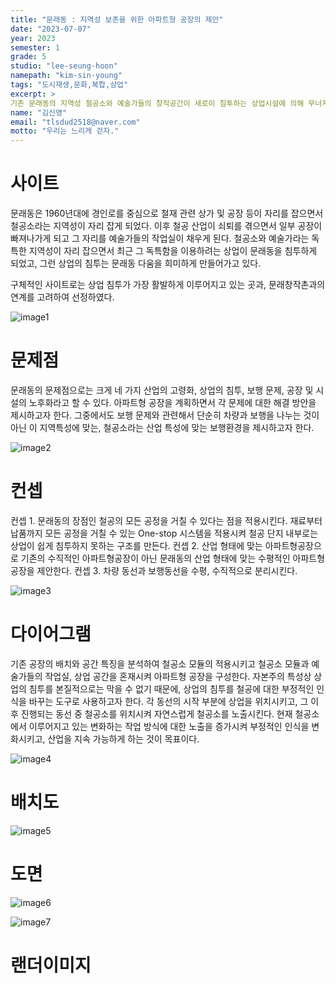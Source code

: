 ```yaml
---
title: "문래동 : 지역성 보존을 위한 아파트형 공장의 제안"
date: "2023-07-07"
year: 2023
semester: 1
grade: 5 
studio: "lee-seung-hoon"
namepath: "kim-sin-young"
tags: "도시재생,문화,복합,상업"
excerpt: >
기존 문래동의 지역성 철공소와 예술가들의 창작공간이 새로이 침투하는 상업시설에 의해 무너지지 않고 모두 공존할 수 있는 아파트형공장을 제안하고자 한다.
name: "김신영"
email: "tlsdud2518@naver.com"
motto: "우리는 느리게 걷자."
---
```


# 사이트

문래동은 1960년대에 경인로를 중심으로 철재 관련 상가 및 공장 등이 자리를 잡으면서 철공소라는 지역성이 자리 잡게 되었다.
이후 철공 산업이 쇠퇴를 겪으면서 일부 공장이 빠져나가게 되고 그 자리를 예술가들의 작업실이 채우게 된다.
철공소와 예술가라는 독특한 지역성이 자리 잡으면서 최근 그 독특함을 이용하려는 상업이 문래동을 침투하게 되었고, 그런 상업의 침투는 문래동 다움을 희미하게 만들어가고 있다.

구체적인 사이트로는 상업 침투가 가장 활발하게 이루어지고 있는 곳과, 문래창작촌과의 연계를 고려하여 선정하였다.

![image1](/posts-images/2023_1_5_lee-seung-hoon_kim-sin-young/image1.jpg)

# 문제점

문래동의 문제점으로는 크게 네 가지 산업의 고령화, 상업의 침투, 보행 문제, 공장 및 시설의 노후화라고 할 수 있다.
아파트형 공장을 계획하면서 각 문제에 대한 해결 방안을 제시하고자 한다. 그중에서도 보행 문제와 관련해서 단순히 차량과 보행을 나누는 것이 아닌 이 지역특성에 맞는, 철공소라는 산업 특성에 맞는
보행환경을 제시하고자 한다.

![image2](/posts-images/2023_1_5_lee-seung-hoon_kim-sin-young/image2.jpg)

# 컨셉

컨셉 1. 문래동의 장점인 철공의 모든 공정을 거칠 수 있다는 점을 적용시킨다. 재료부터 납품까지 모든 공정을 거칠 수 있는 One-stop 시스템을 적용시켜 철공 단지 내부로는 상업이 쉽게 침투하지 못하는 구조를 만든다.
컨셉 2. 산업 형태에 맞는 아파트형공장으로 기존의 수직적인 아파트형공장이 아닌 문래동의 산업 형태에 맞는 수평적인 아파트형 공장을 제안한다.
컨셉 3. 차량 동선과 보행동선을 수평, 수직적으로 분리시킨다.

![image3](/posts-images/2023_1_5_lee-seung-hoon_kim-sin-young/image3.jpg)

# 다이어그램

기존 공장의 배치와 공간 특징을 분석하여 철공소 모듈의 적용시키고 철공소 모듈과 예술가들의 작업실, 상업 공간을 혼재시켜 아파트형 공장을 구성한다.
자본주의 특성상 상업의 침투를 본질적으로는 막을 수 없기 때문에, 상업의 침투를 철공에 대한 부정적인 인식을 바꾸는 도구로 사용하고자 한다.
각 동선의 시작 부분에 상업을 위치시키고, 그 이후 진행되는 동선 중 철공소를 위치시켜 자연스럽게 철공소를 노출시킨다.
현재 철공소에서 이루어지고 있는 변화하는 작업 방식에 대한 노출을 증가시켜 부정적인 인식을 변화시키고, 산업을 지속 가능하게 하는 것이 목표이다.

![image4](/posts-images/2023_1_5_lee-seung-hoon_kim-sin-young/image4.jpg)

# 배치도

![image5](/posts-images/2023_1_5_lee-seung-hoon_kim-sin-young/image5.jpg)

# 도면

![image6](/posts-images/2023_1_5_lee-seung-hoon_kim-sin-young/image6.jpg)

![image7](/posts-images/2023_1_5_lee-seung-hoon_kim-sin-young/image7.jpg)

# 랜더이미지
